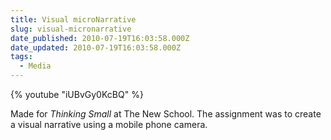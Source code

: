 ```yaml
---
title: Visual microNarrative
slug: visual-micronarrative
date_published: 2010-07-19T16:03:58.000Z
date_updated: 2010-07-19T16:03:58.000Z
tags:
  - Media
---
```


{% youtube "iUBvGy0KcBQ" %}

Made for *Thinking Small* at The New School. The assignment was to create a visual narrative using a mobile phone camera.
